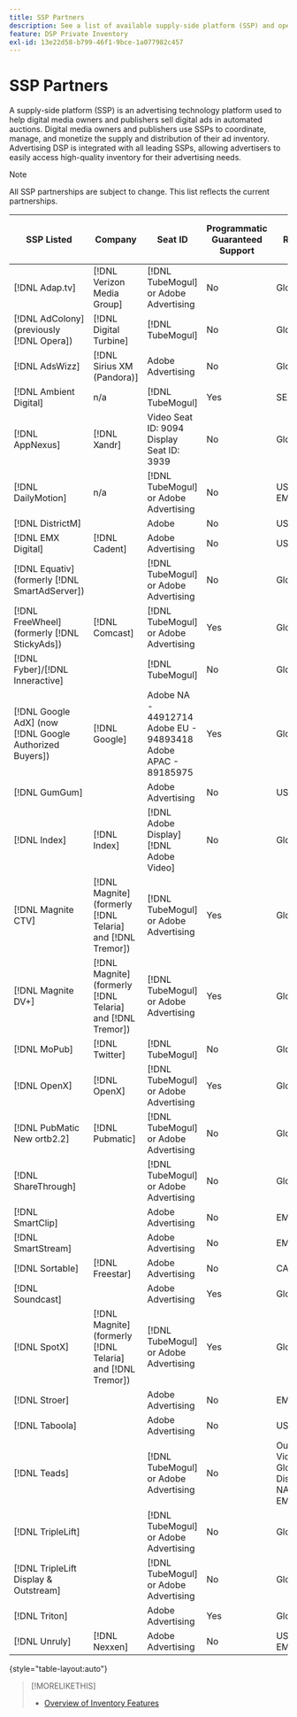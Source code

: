 ```yaml
---
title: SSP Partners
description: See a list of available supply-side platform (SSP) and open exchange partners.
feature: DSP Private Inventory
exl-id: 13e22d58-b799-46f1-9bce-1a077982c457
---
```

# SSP Partners

A supply-side platform (SSP) is an advertising technology platform used to help digital media owners and publishers sell digital ads in automated auctions. Digital media owners and publishers use SSPs to coordinate, manage, and monetize the supply and distribution of their ad inventory. Advertising DSP is integrated with all leading SSPs, allowing advertisers to easily access high-quality inventory for their advertising needs.

>[!NOTE]
>
>All SSP partnerships are subject to change. This list reflects the current partnerships.

|SSP Listed|Company|Seat ID|Programmatic Guaranteed Support|Region|Supported Currency|Video Desktop|Video Mobile|Video CTV|Display Desktop|Display Mobile|Native Display|Audio Desktop & Mobile|
|--- |--- |--- |--- |--- |--- |--- |--- |--- |--- |--- |--- |--- |
|[!DNL Adap.tv]|[!DNL Verizon Media Group]|[!DNL TubeMogul] or Adobe Advertising|No|Global|USD|X|X|X|||||
|[!DNL AdColony] (previously [!DNL Opera])|[!DNL Digital Turbine]|[!DNL TubeMogul]|No|Global|USD|x|x||x|x|||
|[!DNL AdsWizz]|[!DNL Sirius XM (Pandora)]|Adobe Advertising|No|Global|USD, EUR, GBP|||||||x|
|[!DNL Ambient Digital]|n/a|[!DNL TubeMogul]|Yes|SEA|USD||x||x|||x|
|[!DNL AppNexus]|[!DNL Xandr]|Video Seat ID: 9094<br>Display Seat ID: 3939|No|Global|USD|x|x|x|x|x|||
|[!DNL DailyMotion]|n/a|[!DNL TubeMogul] or Adobe Advertising|No|US + EMEA|USD, EUR|x|x|x|x|x|||
|[!DNL DistrictM]||Adobe|No|US/CA|USD||||x|x|||
|[!DNL EMX Digital]|[!DNL Cadent]|Adobe Advertising|No|US/CA|USD|x|x|x|x|x|||
|[!DNL Equativ] (formerly [!DNL SmartAdServer])||[!DNL TubeMogul] or Adobe Advertising|No|Global|USD, EUR|x|x||x|x|||
|[!DNL FreeWheel] (formerly [!DNL StickyAds])|[!DNL Comcast]|[!DNL TubeMogul] or Adobe Advertising|Yes|Global|USD, EUR, AUD, GBP|x|x|x|||||
|[!DNL Fyber]/[!DNL Inneractive]||[!DNL TubeMogul]|No|Global|USD|x|x||||||
|[!DNL Google AdX] (now [!DNL Google Authorized Buyers])|[!DNL Google]|Adobe NA - 44912714<br>Adobe EU - 94893418<br>Adobe APAC - 89185975|Yes|Global|USD, BRL|x|x|x|x|x||x|
|[!DNL GumGum]||Adobe Advertising |No|US/CA|USD|x|x||x|x|||
|[!DNL Index]|[!DNL Index]|[!DNL Adobe Display]<br>[!DNL Adobe Video]|No|Global|USD|x|x|x|x|x| | |
|[!DNL Magnite CTV]|[!DNL Magnite] (formerly [!DNL Telaria] and [!DNL Tremor])|[!DNL TubeMogul] or Adobe Advertising|Yes|Global|AUD, USD|x|x|x|||||
|[!DNL Magnite DV+]|[!DNL Magnite] (formerly [!DNL Telaria] and [!DNL Tremor])|[!DNL TubeMogul] or Adobe Advertising|Yes|Global|USD|x|x|x|x|x||x|
|[!DNL MoPub]|[!DNL Twitter]|[!DNL TubeMogul]|No|Global|USD||x||||||
|[!DNL OpenX]|[!DNL OpenX]|[!DNL TubeMogul] or Adobe Advertising|Yes|Global|USD|x|x|x|x|x|||
|[!DNL PubMatic New ortb2.2]|[!DNL Pubmatic]|[!DNL TubeMogul] or Adobe Advertising|No|Global|USD|x|x|x|x|x|||
|[!DNL ShareThrough]||[!DNL TubeMogul] or Adobe Advertising|No|Global|USD|x|x|x|x|x|x||
|[!DNL SmartClip]||Adobe Advertising|No|EMEA|All Currencies|x|x|x|x|x|||
|[!DNL SmartStream]||Adobe Advertising|No|EMEA|EUR, USD|x|x||||||
|[!DNL Sortable]|[!DNL Freestar]|Adobe Advertising|No|CA|USD||||x|x|||
|[!DNL Soundcast]||Adobe Advertising|Yes|Global|EUR, USD|||||||x|
|[!DNL SpotX]|[!DNL Magnite] (formerly [!DNL Telaria] and [!DNL Tremor])|[!DNL TubeMogul] or Adobe Advertising|Yes|Global|USD|x|x|x|||||
|[!DNL Stroer]||Adobe Advertising|No|EMEA|USD|x|x||x|x|||
|[!DNL Taboola]||Adobe Advertising|No|US/CA|USD|x|x||||||
|[!DNL Teads]||[!DNL TubeMogul] or Adobe Advertising|No|Outstream Video = Global<br>Display = NA + EMEA|USD|x|x||x|x|||
|[!DNL TripleLift]||[!DNL TubeMogul] or Adobe Advertising|No|Global|USD||||||x||
|[!DNL TripleLift Display & Outstream]||[!DNL TubeMogul] or Adobe Advertising|No|Global|USD|x|x|x|x|x|||
|[!DNL Triton]||Adobe Advertising|Yes|Global|USD|||||||x|
|[!DNL Unruly]|[!DNL Nexxen]|Adobe Advertising|No|US + EMEA|USD|x|x|x|||||

{style="table-layout:auto"}

>[!MORELIKETHIS]
>
>* [Overview of Inventory Features](inventory-overview.md)
